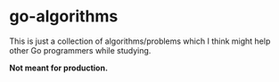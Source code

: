 # go-algorithms

This is just a collection of algorithms/problems which I think might help other Go programmers while studying. 

**Not meant for production.**